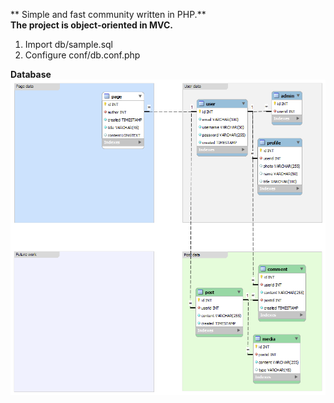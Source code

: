 ** Simple and fast community written in PHP.**<br />
**The project is object-oriented in MVC.**

1. Import db/sample.sql
2. Configure conf/db.conf.php

**Database**
![Alt text](/db/model.png?raw=true "Optional Title")
